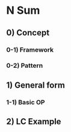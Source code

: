 # N Sum

## 0) Concept  

### 0-1) Framework

### 0-2) Pattern

## 1) General form

### 1-1) Basic OP

## 2) LC Example

